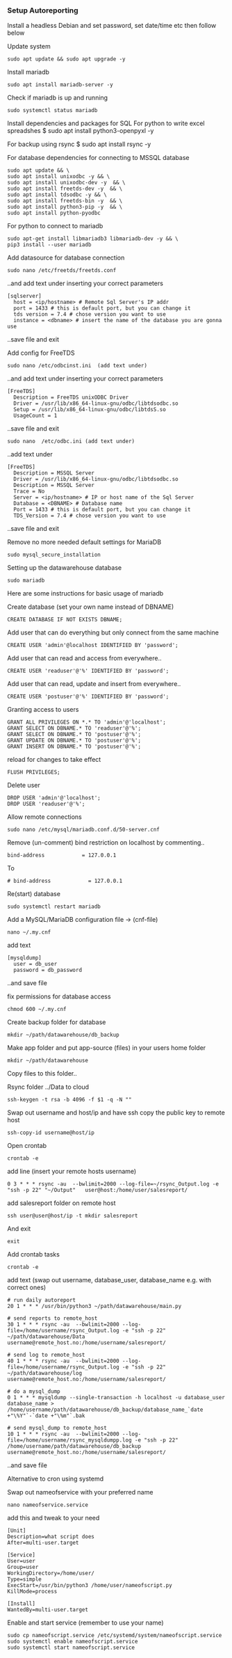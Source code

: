 <h3>Setup Autoreporting</h3>

Install a headless Debian and set password, set date/time etc then follow below

Update system
```
sudo apt update && sudo apt upgrade -y
```

Install mariadb
```
sudo apt install mariadb-server -y
```

Check if mariadb is up and running
```
sudo systemctl status mariadb
```


Install dependencies and packages for SQL
For python to write excel spreadshes
$ sudo apt install python3-openpyxl -y

For backup using rsync
$ sudo apt install rsync -y

For database dependencies for connecting to MSSQL database
```
sudo apt update && \
sudo apt install unixodbc -y && \
sudo apt install unixodbc-dev -y  && \
sudo apt install freetds-dev -y  && \
sudo apt install tdsodbc -y && \
sudo apt install freetds-bin -y  && \
sudo apt install python3-pip -y  && \
sudo apt install python-pyodbc
```

For python to connect to mariadb
```
sudo apt-get install libmariadb3 libmariadb-dev -y && \
pip3 install --user mariadb
```


Add datasource for database connection
```
sudo nano /etc/freetds/freetds.conf
```

..and add text under inserting your correct parameters

```
[sqlserver]
  host = <ip/hostname> # Remote Sql Server's IP addr
  port = 1433 # this is default port, but you can change it
  tds version = 7.4 # chose version you want to use
  instance = <dbname> # insert the name of the database you are gonna use
```
..save file and exit


Add config for FreeTDS
```
sudo nano /etc/odbcinst.ini  (add text under)
```
..and add text under inserting your correct parameters

```
[FreeTDS]
  Description = FreeTDS unixODBC Driver
  Driver = /usr/lib/x86_64-linux-gnu/odbc/libtdsodbc.so
  Setup = /usr/lib/x86_64-linux-gnu/odbc/libtdsS.so
  UsageCount = 1
```
..save file and exit

```
sudo nano  /etc/odbc.ini (add text under)
```
..add text under
```
[FreeTDS]
  Description = MSSQL Server
  Driver = /usr/lib/x86_64-linux-gnu/odbc/libtdsodbc.so
  Description = MSSQL Server
  Trace = No
  Server = <ip/hostname> # IP or host name of the Sql Server
  Database = <DBNAME> # Database name
  Port = 1433 # this is default port, but you can change it
  TDS_Version = 7.4 # chose version you want to use
```
..save file and exit


Remove no more needed default settings for MariaDB
```
sudo mysql_secure_installation
```

Setting up the datawarehouse database
```
sudo mariadb
```


Here are some instructions for basic usage of mariadb

Create database (set your own name instead of DBNAME)
```
CREATE DATABASE IF NOT EXISTS DBNAME;
```
Add user that can do everything but only connect from the same machine
```
CREATE USER 'admin'@localhost IDENTIFIED BY 'password';
```
Add user that can read and access from everywhere..
```
CREATE USER 'readuser'@'%' IDENTIFIED BY 'password';
```
Add user that can read, update and insert from everywhere..
```
CREATE USER 'postuser'@'%' IDENTIFIED BY 'password';
```

Granting access to users
```
GRANT ALL PRIVILEGES ON *.* TO 'admin'@'localhost';
GRANT SELECT ON DBNAME.* TO 'readuser'@'%';
GRANT SELECT ON DBNAME.* TO 'postuser'@'%';
GRANT UPDATE ON DBNAME.* TO 'postuser'@'%';
GRANT INSERT ON DBNAME.* TO 'postuser'@'%';
```

reload for changes to take effect
```
FLUSH PRIVILEGES;
```

Delete user
```
DROP USER 'admin'@'localhost';
DROP USER 'readuser'@'%';
```

Allow remote connections
```
sudo nano /etc/mysql/mariadb.conf.d/50-server.cnf
```
Remove (un-comment) bind restriction on localhost by commenting..
```
bind-address            = 127.0.0.1
```
To
```
# bind-address            = 127.0.0.1
```

Re(start) database
```
sudo systemctl restart mariadb
```

Add a MySQL/MariaDB configuration file -> (cnf-file)
```
nano ~/.my.cnf
```

add text
```
[mysqldump]
  user = db_user
  password = db_password
```
..and save file

fix permissions for database access
```
chmod 600 ~/.my.cnf
```

Create backup folder for database
```
mkdir ~/path/datawarehouse/db_backup
```

Make app folder and put app-source (files) in your users home folder
```
mkdir ~/path/datawarehouse
```

Copy files to this folder..


Rsync folder ../Data to cloud
```
ssh-keygen -t rsa -b 4096 -f $1 -q -N ""
```

Swap out username and host/ip and have ssh copy the public key to remote host
```
ssh-copy-id username@host/ip
```

Open crontab
```
crontab -e
```

add line (insert your remote hosts username)
```
0 3 * * * rsync -au  --bwlimit=2000 --log-file=~/rsync_Output.log -e "ssh -p 22" "~/Output"   user@host:/home/user/salesreport/
```

add salesreport folder on remote host
```
ssh user@user@host/ip -t mkdir salesreport
```

And exit
```
exit
```

Add crontab tasks
```
crontab -e
```

add text (swap out username, database_user, database_name e.g. with correct ones)
```
# run daily autoreport
20 1 * * * /usr/bin/python3 ~/path/datawarehouse/main.py

# send reports to remote_host
30 1 * * * rsync -au  --bwlimit=2000 --log-file=/home/username/rsync_Output.log -e "ssh -p 22" ~/path/datawarehouse/Data   username@remote_host.no:/home/username/salesreport/

# send log to remote_host
40 1 * * * rsync -au  --bwlimit=2000 --log-file=/home/username/rsync_Output.log -e "ssh -p 22" ~/path/datawarehouse/log   username@remote_host.no:/home/username/salesreport/

# do a mysql_dump
0 1 * * * mysqldump --single-transaction -h localhost -u database_user database_name >  /home/username/path/datawarehouse/db_backup/database_name_`date +"\%Y"`-`date +"\%m"`.bak

# send mysql_dump to remote_host
10 1 * * * rsync -au  --bwlimit=2000 --log-file=/home/username/rsync_mysqldumpp.log -e "ssh -p 22" /home/username/path/datawarehouse/db_backup   username@remote_host.no:/home/username/salesreport/

```

..and save file


Alternative to cron using systemd

Swap out nameofservice with your preferred name
```
nano nameofservice.service
```

add this and tweak to your need
```
[Unit]
Description=what script does
After=multi-user.target

[Service]
User=user
Group=user
WorkingDirectory=/home/user/
Type=simple
ExecStart=/usr/bin/python3 /home/user/nameofscript.py
KillMode=process

[Install]
WantedBy=multi-user.target
```

Enable and start service (remember to use your name)
```
sudo cp nameofscript.service /etc/systemd/system/nameofscript.service
sudo systemctl enable nameofscript.service
sudo systemctl start nameofscript.service
```
